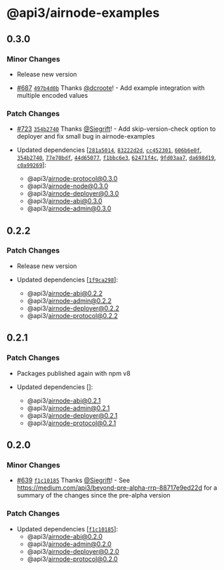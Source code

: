 # @api3/airnode-examples

## 0.3.0

### Minor Changes

- Release new version

* [#687](https://github.com/api3dao/airnode/pull/687) [`497b4d0b`](https://github.com/api3dao/airnode/commit/497b4d0bbc20479b137d1ecb12f00bd0011c1946) Thanks [@dcroote](https://github.com/dcroote)! - Add example integration with multiple encoded values

### Patch Changes

- [#723](https://github.com/api3dao/airnode/pull/723) [`354b2740`](https://github.com/api3dao/airnode/commit/354b2740ec13e0057017cc4b35415f42bba6ae77) Thanks [@Siegrift](https://github.com/Siegrift)! - Add skip-version-check option to deployer and fix small bug in airnode-examples

- Updated dependencies [[`281a5014`](https://github.com/api3dao/airnode/commit/281a501404f6f53a0c62bbd18920af660de66cd1), [`83222d2d`](https://github.com/api3dao/airnode/commit/83222d2dac841dc71404933555894f24aefa432a), [`cc452301`](https://github.com/api3dao/airnode/commit/cc4523012d6983f8bdec9aa8ef0e4f1dffd63b62), [`606b6e0f`](https://github.com/api3dao/airnode/commit/606b6e0f293958e0bf1168927e3f81a7c2dbb5a3), [`354b2740`](https://github.com/api3dao/airnode/commit/354b2740ec13e0057017cc4b35415f42bba6ae77), [`77e70bdf`](https://github.com/api3dao/airnode/commit/77e70bdfee67e41b30f066ab70f746a20f578cc6), [`44d65077`](https://github.com/api3dao/airnode/commit/44d65077d97be2b98448b3ddd3093a3e99e64e66), [`f1bbc6e3`](https://github.com/api3dao/airnode/commit/f1bbc6e3046e8673ee72508700ae6d6f0006f37b), [`62471f4c`](https://github.com/api3dao/airnode/commit/62471f4caed6ab3caf2d948f0ad15e6d8318367c), [`9fd03aa7`](https://github.com/api3dao/airnode/commit/9fd03aa736d5b1a77c3950783135320c649e7f2d), [`da698d19`](https://github.com/api3dao/airnode/commit/da698d194038cb4c6b5b9c1b35316b9870146d15), [`c0a99269`](https://github.com/api3dao/airnode/commit/c0a99269b3b3ee583da0d16e7778bc227416bd60)]:
  - @api3/airnode-protocol@0.3.0
  - @api3/airnode-node@0.3.0
  - @api3/airnode-deployer@0.3.0
  - @api3/airnode-abi@0.3.0
  - @api3/airnode-admin@0.3.0

## 0.2.2

### Patch Changes

- Release new version

- Updated dependencies
  [[`1f9ca298`](https://github.com/api3dao/airnode/commit/1f9ca298f485621354ceacadbbbb58cacd1bdf8f)]:
  - @api3/airnode-abi@0.2.2
  - @api3/airnode-admin@0.2.2
  - @api3/airnode-deployer@0.2.2
  - @api3/airnode-protocol@0.2.2

## 0.2.1

### Patch Changes

- Packages published again with npm v8

- Updated dependencies []:
  - @api3/airnode-abi@0.2.1
  - @api3/airnode-admin@0.2.1
  - @api3/airnode-deployer@0.2.1
  - @api3/airnode-protocol@0.2.1

## 0.2.0

### Minor Changes

- [#639](https://github.com/api3dao/airnode/pull/639)
  [`f1c10185`](https://github.com/api3dao/airnode/commit/f1c10185498d9bafe799661ecd9e361a2c9ea55d) Thanks
  [@Siegrift](https://github.com/Siegrift)! - See https://medium.com/api3/beyond-pre-alpha-rrp-88717e9ed22d for a
  summary of the changes since the pre-alpha version

### Patch Changes

- Updated dependencies
  [[`f1c10185`](https://github.com/api3dao/airnode/commit/f1c10185498d9bafe799661ecd9e361a2c9ea55d)]:
  - @api3/airnode-abi@0.2.0
  - @api3/airnode-admin@0.2.0
  - @api3/airnode-deployer@0.2.0
  - @api3/airnode-protocol@0.2.0
